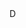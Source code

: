 <img src="/w/img/socialmedia/delicious-16x16.png" width="16" height="16" style="vertical-align: text-bottom;" alt="Delicious Icon">
